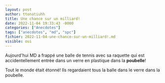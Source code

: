 ```yaml
---
layout: post
author: ttonatiuhh
title: Une chance sur un milliard!
date: 2022-11-04 19:33:43 -0000
categories: ["Anecdotes"]
tags: ["anecdotes", "md", "spc"]
fichier: 2022-11-04-une-chance-sur-un-milliard!.md
visible: oui
---
```



Aujourd'hui MD a frappé une balle de tennis avec sa raquette qui est accidentellement entrée dans un verre en plastique dans la **poubelle**!

Tout le monde était étonné! Ils regardaient tous la balle dans le verre dans la poubelle.